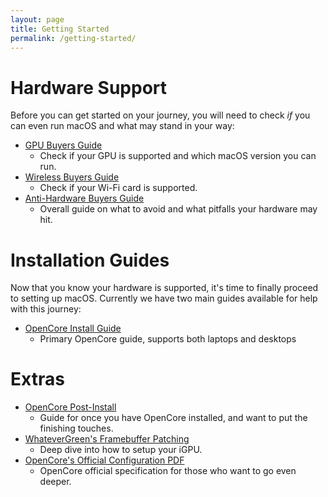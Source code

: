 ```yaml
---
layout: page
title: Getting Started
permalink: /getting-started/
---
```

# Hardware Support

Before you can get started on your journey, you will need to check *if* you can even run macOS and what may stand in your way:

* [GPU Buyers Guide](https://dortania.github.io/GPU-Buyers-Guide/)
   * Check if your GPU is supported and which macOS version you can run.
* [Wireless Buyers Guide](https://dortania.github.io/Wireless-Buyers-Guide/)
  * Check if your Wi-Fi card is supported.
* [Anti-Hardware Buyers Guide](https://dortania.github.io/Anti-Hackintosh-Buyers-Guide/)
  * Overall guide on what to avoid and what pitfalls your hardware may hit.

# Installation Guides

Now that you know your hardware is supported, it's time to finally proceed to setting up macOS. Currently we have two main guides available for help with this journey:

* [OpenCore Install Guide](https://dortania.github.io/OpenCore-Install-Guide/)
  * Primary OpenCore guide, supports both laptops and desktops

# Extras 

* [OpenCore Post-Install](https://dortania.github.io/OpenCore-Post-Install/)
  * Guide for once you have OpenCore installed, and want to put the finishing touches.
* [WhateverGreen's Framebuffer Patching](https://github.com/acidanthera/WhateverGreen/blob/master/Manual/FAQ.IntelHD.en.md)
  * Deep dive into how to setup your iGPU.
* [OpenCore's Official Configuration PDF](https://github.com/acidanthera/OpenCorePkg/blob/master/Docs/Configuration.pdf)
  * OpenCore official specification for those who want to go even deeper.
